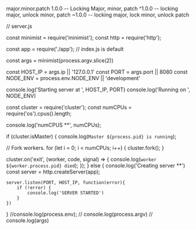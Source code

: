 major.minor.patch
1.0.0 -- Locking Major, minor, patch
^1.0.0 -- locking major, unlock minor, patch
~1.0.0 -- locking major, lock minor, unlock patch


// server.js

const minimist = require('minimist');
const http = require('http');

const app = require('./app'); // index.js is default

const args = minimist(process.argv.slice(2))

const HOST_IP = args.ip || '127.0.0.1'
const PORT = args.port || 8080
const NODE_ENV = process.env.NODE_ENV || 'development'

console.log('Starting server at ', HOST_IP, PORT)
console.log('Running on ', NODE_ENV)

const cluster = require('cluster');
const numCPUs = require('os').cpus().length;

console.log('numCPUS **', numCPUs);

if (cluster.isMaster) {
  console.log(`Master ${process.pid} is running`);

  // Fork workers.
  for (let i = 0; i < numCPUs; i++) {
    cluster.fork();
  }

  cluster.on('exit', (worker, code, signal) => {
    console.log(`worker ${worker.process.pid} died`);
  });
} else {
    console.log('Creating server **')
    const server = http.createServer(app);

    server.listen(PORT, HOST_IP, function(error){
        if (!error) {
            console.log('SERVER STARTED')
        }
    })
}
//console.log(process.env);
// console.log(process.argv)
// console.log(args)